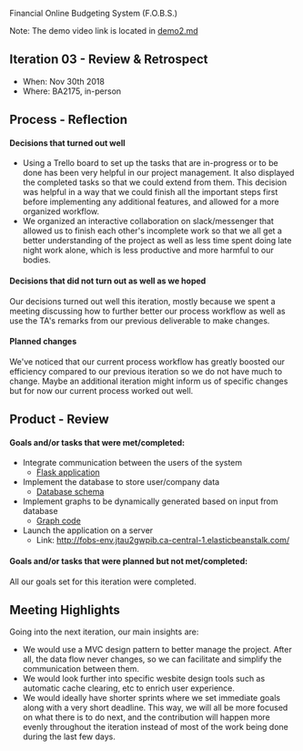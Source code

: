 Financial Online Budgeting System (F.O.B.S.)

Note: The demo video link is located in [demo2.md](../demo2.md)

## Iteration 03 - Review & Retrospect

 * When: Nov 30th 2018
 * Where: BA2175, in-person

## Process - Reflection

#### Decisions that turned out well

 * Using a Trello board to set up the tasks that are in-progress or to be done has been very helpful in our project management. It also displayed the completed tasks so that we could extend from them. This decision was helpful in a way that we could finish all the important steps first before implementing any additional features, and allowed for a more organized workflow.
 * We organized an interactive collaboration on slack/messenger that allowed us to finish each other's incomplete work so that we all get a better understanding of the project as well as less time spent doing late night work alone, which is less productive and more harmful to our bodies.
 
#### Decisions that did not turn out as well as we hoped

Our decisions turned out well this iteration, mostly because we spent a meeting discussing how to further better our process workflow as well as use the TA's remarks from our previous deliverable to make changes.

#### Planned changes

We've noticed that our current process workflow has greatly boosted our efficiency compared to our previous iteration so we do not have much to change. Maybe an additional iteration might inform us of specific changes but for now our current process worked out well. 

## Product - Review

#### Goals and/or tasks that were met/completed:

 * Integrate communication between the users of the system
   - [Flask application](app/app.py)
 * Implement the database to store user/company data
   - [Database schema](/deliverable/artifact/schema.md)
 * Implement graphs to be dynamically generated based on input from database
   - [Graph code](/app/static/js/graph.js)
 * Launch the application on a server
   - Link: http://fobs-env.jtau2gwpib.ca-central-1.elasticbeanstalk.com/

#### Goals and/or tasks that were planned but not met/completed:
 
 All our goals set for this iteration were completed.

## Meeting Highlights

Going into the next iteration, our main insights are:
 * We would use a MVC design pattern to better manage the project. After all, the data flow never changes, so we can facilitate and simplify the communication between them.
 * We would look further into specific wesbite design tools such as automatic cache clearing, etc to enrich user experience.
 * We would ideally have shorter sprints where we set immediate goals along with a very short deadline. This way, we will all be more focused on what there is to do next, and the contribution will happen more evenly throughout the iteration instead of most of the work being done during the last few days.
